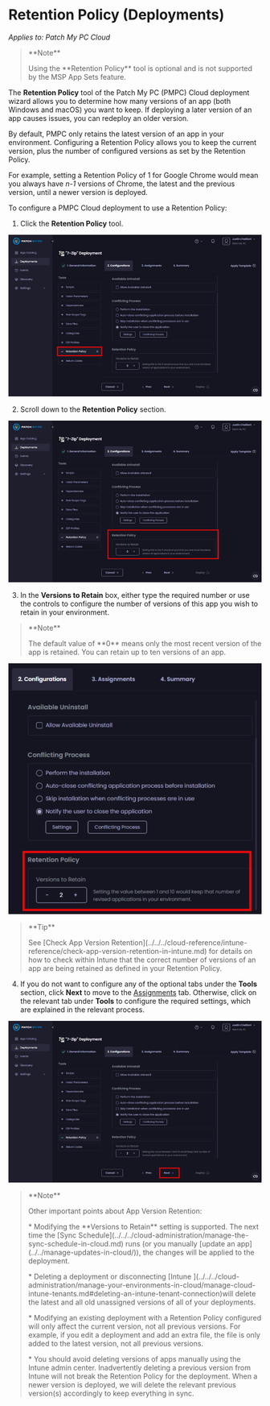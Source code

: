 # Retention Policy (Deployments)

_Applies to: Patch My PC Cloud_

<blockquote class="wp-block-quote">
<p>**Note**</p>
<p>Using the **Retention Policy** tool is optional and is not supported by the MSP App Sets feature.</p>
</blockquote>

The **Retention Policy** tool of the Patch My PC (PMPC) Cloud deployment wizard allows you to determine how many versions of an app (both Windows and macOS) you want to keep. If deploying a later version of an app causes issues, you can redeploy an older version.

By default, PMPC only retains the latest version of an app in your environment. Configuring a Retention Policy allows you to keep the current version, plus the number of configured versions as set by the Retention Policy.

For example, setting a Retention Policy of 1 for Google Chrome would mean you always have _n-1_ versions of Chrome, the latest and the previous version, until a newer version is deployed.

To configure a PMPC Cloud deployment to use a Retention Policy:

1. Click the **Retention Policy** tool.

![Clicking the “Retention Policy” tool](/_images/image-(99).png "Clicking the “Retention Policy” tool")

2. Scroll down to the **Retention Policy** section.

![Scrolling down to the “Retention Policy” section.](/_images/image-(100).png "Scrolling down to the “Retention Policy” section.")

3. In the **Versions to Retain** box, either type the required number or use the controls to configure the number of versions of this app you wish to retain in your environment.

<blockquote class="wp-block-quote">
<p>**Note**</p>
<p>The default value of **0** means only the most recent version of the app is retained. You can retain up to ten versions of an app.</p>
</blockquote>

![Configuring the number of versions of this app to retain using the “Versions to Retain” box](/_images/image-(61).png "Configuring the number of versions of this app to retain using the “Versions to Retain” box")

<blockquote class="wp-block-quote">
<p>**Tip**</p>
<p>See [Check App Version Retention](../../../cloud-reference/intune-reference/check-app-version-retention-in-intune.md) for details on how to check within Intune that the correct number of versions of an app are being retained as defined in your Retention Policy.</p>
</blockquote>

4. If you do not want to configure any of the optional tabs under the **Tools** section, click **Next** to move to the [Assignments](../cloud-assignments-deployment-tab.md) tab. Otherwise, click on the relevant tab under **Tools** to configure the required settings, which are explained in the relevant process.

![Clicking “Next” to move to the “Assignments” tab](/_images/image-(102).png "Clicking “Next” to move to the “Assignments” tab")

<blockquote class="wp-block-quote">
<p>**Note**</p>
<p>Other important points about App Version Retention:</p>
<p>* Modifying the **Versions to Retain** setting is supported. The next time the [Sync Schedule](../../../cloud-administration/manage-the-sync-schedule-in-cloud.md) runs (or you manually [update an app](../../manage-updates-in-cloud/)), the changes will be applied to the deployment.</p>
<p>* Deleting a deployment or disconnecting [Intune ](../../../cloud-administration/manage-your-environments-in-cloud/manage-cloud-intune-tenants.md#deleting-an-intune-tenant-connection)will delete the latest and all old unassigned versions of all of your deployments.</p>
<p>* Modifying an existing deployment with a Retention Policy configured will only affect the current version, not all previous versions. For example, if you edit a deployment and add an extra file, the file is only added to the latest version, not all previous versions.</p>
<p>* You should avoid deleting versions of apps manually using the Intune admin center. Inadvertently deleting a previous version from Intune will not break the Retention Policy for the deployment. When a newer version is deployed, we will delete the relevant previous version(s) accordingly to keep everything in sync.</p>
</blockquote>